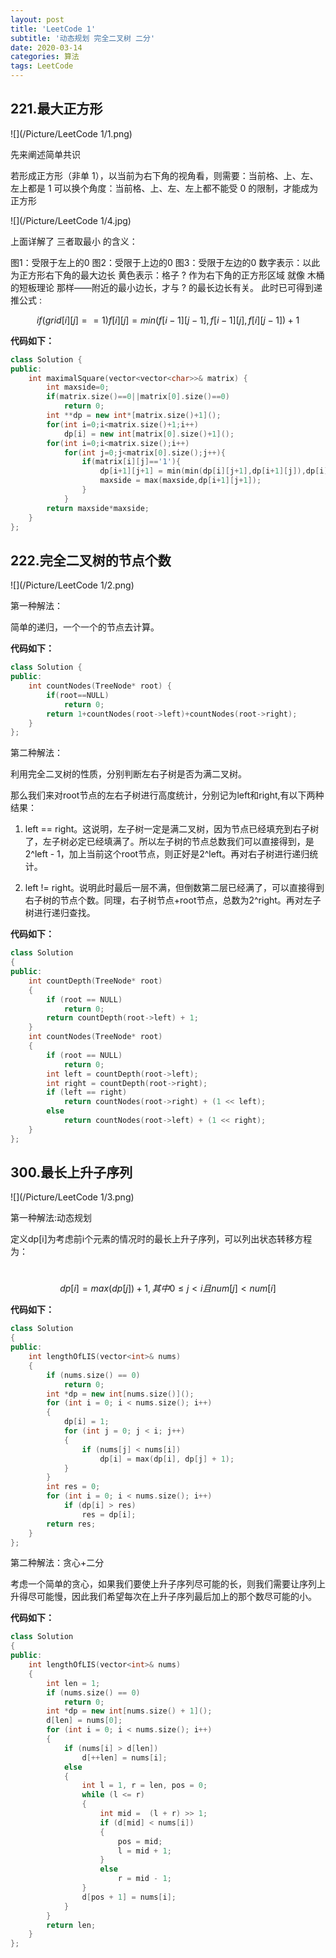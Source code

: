 ```yaml
---
layout: post
title: 'LeetCode 1'
subtitle: '动态规划 完全二叉树 二分'
date: 2020-03-14
categories: 算法
tags: LeetCode
---
```


## 221.最大正方形

![](/Picture/LeetCode 1/1.png)

先来阐述简单共识

若形成正方形（非单 1），以当前为右下角的视角看，则需要：当前格、上、左、左上都是 1
可以换个角度：当前格、上、左、左上都不能受 0 的限制，才能成为正方形

![](/Picture/LeetCode 1/4.jpg)


上面详解了 三者取最小 的含义：

图1：受限于左上的0
图2：受限于上边的0
图3：受限于左边的0
数字表示：以此为正方形右下角的最大边长
黄色表示：格子 ? 作为右下角的正方形区域
就像 木桶的短板理论 那样——附近的最小边长，才与 ? 的最长边长有关。
此时已可得到递推公式  :

$$if (grid[i][j] == 1) f[i][j] = min(f[i-1][j-1], f[i-1][j], f[i][j-1]) + 1$$

**代码如下：**

```c++
class Solution {
public:
    int maximalSquare(vector<vector<char>>& matrix) {
        int maxside=0;
        if(matrix.size()==0||matrix[0].size()==0)
            return 0;
        int **dp = new int*[matrix.size()+1]();
        for(int i=0;i<matrix.size()+1;i++)
            dp[i] = new int[matrix[0].size()+1]();
        for(int i=0;i<matrix.size();i++)
            for(int j=0;j<matrix[0].size();j++){
                if(matrix[i][j]=='1'){
                    dp[i+1][j+1] = min(min(dp[i][j+1],dp[i+1][j]),dp[i][j])+1;
                    maxside = max(maxside,dp[i+1][j+1]);
                }
            }
        return maxside*maxside;
    }
};
```

## 222.完全二叉树的节点个数

![](/Picture/LeetCode 1/2.png)

第一种解法：

简单的递归，一个一个的节点去计算。

**代码如下：**

```c++
class Solution {
public:
    int countNodes(TreeNode* root) {
    	if(root==NULL)
    		return 0;
    	return 1+countNodes(root->left)+countNodes(root->right);
    }
};
```

第二种解法：

利用完全二叉树的性质，分别判断左右子树是否为满二叉树。

那么我们来对root节点的左右子树进行高度统计，分别记为left和right,有以下两种结果：

1. left == right。这说明，左子树一定是满二叉树，因为节点已经填充到右子树了，左子树必定已经填满了。所以左子树的节点总数我们可以直接得到，是2^left - 1，加上当前这个root节点，则正好是2^left。再对右子树进行递归统计。

2. left != right。说明此时最后一层不满，但倒数第二层已经满了，可以直接得到右子树的节点个数。同理，右子树节点+root节点，总数为2^right。再对左子树进行递归查找。

**代码如下：**

```c++
class Solution
{
public:
	int countDepth(TreeNode* root)
	{
		if (root == NULL)
			return 0;
		return countDepth(root->left) + 1;
	}
	int countNodes(TreeNode* root)
	{
		if (root == NULL)
			return 0;
		int left = countDepth(root->left);
		int right = countDepth(root->right);
		if (left == right)
			return countNodes(root->right) + (1 << left);
		else
			return countNodes(root->left) + (1 << right);
	}
};
```

## 300.最长上升子序列

![](/Picture/LeetCode 1/3.png)

第一种解法:动态规划

定义dp[i]为考虑前i个元素的情况时的最长上升子序列，可以列出状态转移方程为：

​									$$dp[i]=max(dp[j])+1,其中0≤j<i且num[j]<num[i]$$

**代码如下：**

```c++
class Solution
{
public:
	int lengthOfLIS(vector<int>& nums)
	{
		if (nums.size() == 0)
			return 0;
		int *dp = new int[nums.size()]();
		for (int i = 0; i < nums.size(); i++)
		{
			dp[i] = 1;
			for (int j = 0; j < i; j++)
			{
				if (nums[j] < nums[i])
					dp[i] = max(dp[i], dp[j] + 1);
			}
		}
		int res = 0;
		for (int i = 0; i < nums.size(); i++)
			if (dp[i] > res)
				res = dp[i];
		return res;
	}
};
```

第二种解法：贪心+二分

考虑一个简单的贪心，如果我们要使上升子序列尽可能的长，则我们需要让序列上升得尽可能慢，因此我们希望每次在上升子序列最后加上的那个数尽可能的小。

**代码如下：**

```c++
class Solution
{
public:
	int lengthOfLIS(vector<int>& nums)
	{
		int len = 1;
		if (nums.size() == 0)
			return 0;
		int *dp = new int[nums.size() + 1]();
		d[len] = nums[0];
		for (int i = 0; i < nums.size(); i++)
		{
			if (nums[i] > d[len])
				d[++len] = nums[i];
			else
			{
				int l = 1, r = len, pos = 0;
				while (l <= r)
				{
					int mid =  (l + r) >> 1;
					if (d[mid] < nums[i])
					{
						pos = mid;
						l = mid + 1;
					}
					else
						r = mid - 1;
				}
				d[pos + 1] = nums[i];
			}
		}
		return len;
	}
};
```

